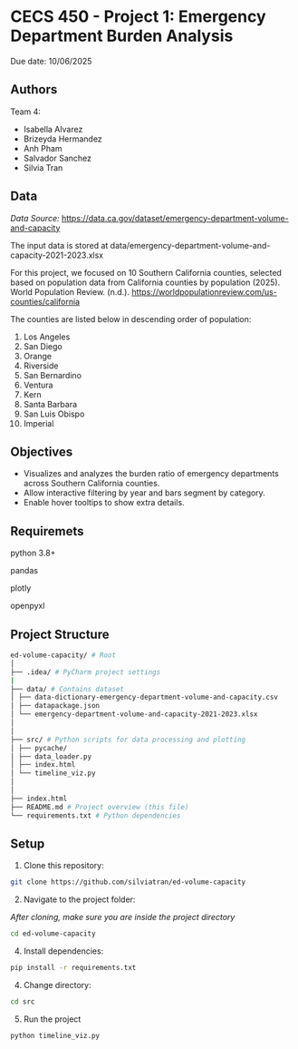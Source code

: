 # CECS 450 - Project 1: Emergency Department Burden Analysis

Due date: 10/06/2025

## Authors 
Team 4:
- Isabella Alvarez
- Brizeyda Hermandez
- Anh Pham
- Salvador Sanchez
- Silvia Tran

## Data
_Data Source:_ https://data.ca.gov/dataset/emergency-department-volume-and-capacity

The input data is stored at data/emergency-department-volume-and-capacity-2021-2023.xlsx

For this project, we focused on 10 Southern California counties, selected based on population data from California counties by population (2025). World Population Review. (n.d.). https://worldpopulationreview.com/us-counties/california 

The counties are listed below in descending order of population:
1. Los Angeles
2. San Diego
3. Orange
4. Riverside
5. San Bernardino
6. Ventura
7. Kern
8. Santa Barbara
9. San Luis Obispo
10. Imperial


## Objectives
- Visualizes and analyzes the burden ratio of emergency departments across Southern California counties.
- Allow interactive filtering by year and bars segment by category.
- Enable hover tooltips to show extra details.

## Requiremets
python 3.8+

pandas

plotly

openpyxl

## Project Structure
```bash
ed-volume-capacity/ # Root
│
├── .idea/ # PyCharm project settings 
|
├── data/ # Contains dataset
│ ├── data-dictionary-emergency-department-volume-and-capacity.csv
│ ├── datapackage.json
│ └── emergency-department-volume-and-capacity-2021-2023.xlsx
│
│
├── src/ # Python scripts for data processing and plotting
│ ├── pycache/
│ ├── data_loader.py
│ ├── index.html
│ └── timeline_viz.py
│
│
├── index.html
├── README.md # Project overview (this file)
└── requirements.txt # Python dependencies
```

## Setup
1. Clone this repository:
```bash
git clone https://github.com/silviatran/ed-volume-capacity
```

2. Navigate to the project folder:

_After cloning, make sure you are inside the project directory_
```bash
cd ed-volume-capacity
```

4. Install dependencies:
```bash
pip install -r requirements.txt
```

4. Change directory:
```bash
cd src
```

5. Run the project
```bash
python timeline_viz.py
```
